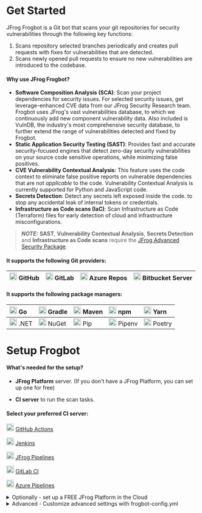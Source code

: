 # Get Started

JFrog Frogbot is a Git bot that scans your git repositories for security vulnerabilities through the following key functions:

1. Scans repository selected branches periodically and creates pull requests with fixes for vulnerabilities that are detected.
2. Scans newly opened pull requests to ensure no new vulnerabilities are introduced to the codebase.


#### Why use JFrog Frogbot?
* **Software Composition Analysis (SCA)**: Scan your project dependencies for security issues. For selected security issues, get leverage-enhanced CVE data from our JFrog Security Research team. Frogbot uses JFrog's vast vulnerabilities database, to which we continuously add new component vulnerability data. Also included is VulnDB, the industry's most comprehensive security database, to further extend the range of vulnerabilities detected and fixed by Frogbot.
* **Static Application Security Testing (SAST)**: Provides fast and accurate security-focused engines that detect zero-day security vulnerabilities on your source code sensitive operations, while minimizing false positives.
* **CVE Vulnerability Contextual Analysis**: This feature uses the code context to eliminate false positive reports on vulnerable dependencies that are not *applicable* to the code. Vulnerability Contextual Analysis is currently supported for Python and JavaScript code.
* **Secrets Detection**: Detect any secrets left exposed inside the code. to stop any accidental leak of internal tokens or credentials.
* **Infrastructure as Code scans (IaC)**: Scan Infrastructure as Code (Terraform) files for early detection of cloud and infrastructure misconfigurations.

> _**NOTE:**_ **SAST**, **Vulnerability Contextual Analysis**, **Secrets Detection** and **Infrastructure as Code scans** require the [JFrog Advanced Security Package](https://jfrog.com/xray/).

#### It supports the following Git providers:

| <img height="20" width="20"  src="https://cdn.simpleicons.org/GitHub" alt="GitHub" /> GitHub | <img height="20" width="20"  src="https://cdn.simpleicons.org/GitLab" alt="GitLab" />  GitLab | <img height="20" width="20"  src="https://cdn.simpleicons.org/AzureDevops" alt="Azure" />  Azure Repos | <img height="20" width="20"  src="https://cdn.simpleicons.org/Bitbucket" alt="Bitbucket" />  Bitbucket Server |
|----------------------------------------------------------------------------------------------|-----------------------------------------------------------------------------------------------|--------------------------------------------------------------------------------------------------------|---------------------------------------------------------------------------------------------------------------|


#### It supports the following package managers:

|<img height="20" width="20"  src="https://cdn.simpleicons.org/Go" alt="Go" /> Go|<img height="20" width="20"  src="https://cdn.simpleicons.org/Gradle" alt="Gradle" /> Gradle|<img height="20" width="20"  src="https://cdn.simpleicons.org/ApacheMaven" alt="Maven" /> Maven|<img height="20" width="20"  src="https://cdn.simpleicons.org/npm" alt="npm" /> npm|<img height="20" width="20"  src="https://cdn.simpleicons.org/Yarn" alt="Yarn" /> Yarn|
|:----|:----|:----|:----|:----|
|<img height="20" width="20"  src="https://cdn.simpleicons.org/.NET" alt=".NET" /> .NET|<img height="20" width="20"  src="https://cdn.simpleicons.org/NuGet" alt="NuGet" /> NuGet|<img height="20" width="20"  src="https://cdn.simpleicons.org/Python" alt="Pip" /> Pip|<img height="20" width="20"  src="https://cdn.simpleicons.org/Python" alt="Pipenv" /> Pipenv|<img height="20" width="20"  src="https://cdn.simpleicons.org/Poetry" alt="Poetry" /> Poetry|

 # Setup Frogbot

#### What's needed for the setup?

* **JFrog Platform** server. (If you don't have a JFrog Platform, you can set up one for free)
  
* **CI server** to run the scan tasks.

#### Select your preferred CI server:

<img height="20" width="20"  src="https://cdn.simpleicons.org/GitHubActions" alt="GitHubActions" /> [GitHub Actions](../../jfrog-applications/frogbot/get-started/setting-frogbot-on-github-repositories.md)

<img height="20" width="20"  src="https://cdn.simpleicons.org/Jenkins" alt="Jenkins" /> [Jenkins](../../jfrog-applications/frogbot/get-started/set-up-frogbot-using-jenkins.md)

<img height="20" width="20"  src="https://cdn.simpleicons.org/JfrogPipelines" alt="jfrogpipelines" /> [JFrog Pipelines](../../jfrog-applications/frogbot/get-started/installing-frogbot-on-jfrog-pipelines.md)

<img height="20" width="20"  src="https://cdn.simpleicons.org/Gitlab" alt="Gitlab" /> [GitLab CI](../../jfrog-applications/frogbot/get-started/installing-frogbot-on-gitlab-repositories.md)

<img height="20" width="20"  src="https://cdn.simpleicons.org/AzurePipelines" alt="AzurePipelines" /> [Azure Pipelines](../../jfrog-applications/frogbot/get-started/installing-frogbot-on-azure-repositories.md)

<details>
  
<summary>Optionally - set up a FREE JFrog Platform in the Cloud</summary>

Frogbot requires a JFrog environment to scan your projects. If you don't have an environment, we can set up a free environment in the cloud for you. Just run one of the following commands in your terminal to set up an environment in less than a minute.

The commands will do the following:

1. Install [JFrog CLI](https://www.jfrog.com/confluence/display/CLI/JFrog+CLI) on your machine.
2. Create a FREE JFrog environment in the cloud for you.

**For macOS and Linux, use curl**

```
curl -fL "https://getcli.jfrog.io?setup" | sh
```

**For Windows, use PowerShell**

```
powershell "Start-Process -Wait -Verb RunAs powershell '-NoProfile iwr https://releases.jfrog.io/artifactory/jfrog-cli/v2-jf/[RELEASE]/jfrog-cli-windows-amd64/jf.exe -OutFile $env:SYSTEMROOT\system32\jf.exe'" ; jf setup
```

After the setup is complete, you'll receive an email with your JFrog environment connection details, which can be stored as secrets in Git.

</details>

<details>

<summary>Advanced - Customize advanced settings with frogbot-config.yml</summary>

* [Creating the frogbot-config.yml file](../../jfrog-applications/frogbot/get-started/frogbot-configuration.md)

</details>

